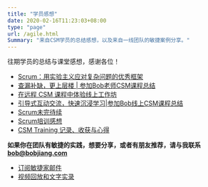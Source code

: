 ```yaml
---
title: "学员感想"
date: 2020-02-16T11:23:03+08:00
type: "page"
url: /agile.html
Summary: "来自CSM学员的总结感想，以及来自一线团队的敏捷案例分享。"
---
```


往期学员的总结与课堂感想，感谢各位！

- [Scrum：用实验主义应对复杂问题的优秀框架](/csm-feedback-wangfan/)
- [查漏补缺，更上层楼 | 参加Bob老师CSM课程总结](/csm-summary-ouyang/)
- [在远程 CSM 课程中体验线上工作坊](/csm-summary-jijie/)
- [引导式互动交流，快速沉浸学习|参加Bob线上CSM课程总结](/csm-summary-tony/)
- [Scrum未完待续 ](/csm-summary-qihui/)
- [Scrum培训感想](/csm-summary-huan/)
- [CSM Training 记录、收获与心得](/csm-summary-leon/)

**如果你在团队有敏捷的实践，想要分享，或者有朋友推荐，请与我联系 bob@bobjiang.com**

- [订阅敏捷家邮件](https://agileplus.plus/subscription/zKC_LCgUW)
- [视频回放和文字实录](https://www.agileplus.co/agile/)
